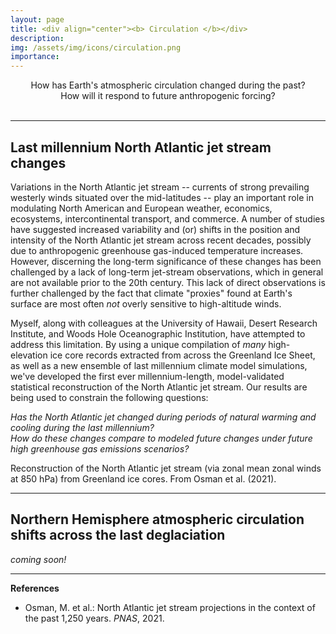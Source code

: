 ```yaml
---
layout: page
title: <div align="center"><b> Circulation </b></div>
description:
img: /assets/img/icons/circulation.png
importance:
---
```

<div align="center"><it> How has Earth's atmospheric circulation changed during the past? <br> How will it respond to future anthropogenic forcing? </it></div>
<br>

***

## Last millennium North Atlantic jet stream changes

Variations in the North Atlantic jet stream -- currents of strong prevailing westerly winds situated over the mid-latitudes -- play an important role in modulating North American and European weather, economics, ecosystems, intercontinental transport, and commerce. A number of studies have suggested increased variability and (or) shifts in the position and intensity of the North Atlantic jet stream across recent decades, possibly due to anthropogenic greenhouse gas-induced temperature increases. However, discerning the long-term significance of these changes has been challenged by a lack of long-term jet-stream observations, which in general are not available prior to the 20th century.  This lack of direct observations is further challenged by the fact that climate "proxies" found at Earth's surface are most often *not* overly sensitive to high-altitude winds.

Myself, along with colleagues at the University of Hawaii, Desert Research Institute, and Woods Hole Oceanographic Institution, have attempted to address this limitation. By using a unique compilation of *many* high-elevation ice core records extracted from across the Greenland Ice Sheet, as well as a new ensemble of last millennium climate model simulations, we've developed the first ever millennium-length, model-validated statistical reconstruction of the North Atlantic jet stream.  Our results are being used to constrain the following questions:

*Has the North Atlantic jet changed during periods of natural warming and cooling during the last millennium?* <br>
*How do these changes compare to modeled future changes under future high greenhouse gas emissions scenarios?*

<!-- While our results are currently embargoed under peer review, here's a sneak preview of our reconstruction: -->


<!-- By greatly extending the record of the North Atlantic jet stream, we demonstrate that late 20th and early 21st century changes are not unique relative to natural variability, in contrast to several recent observation-based studies. Instead, our results highlight the critical role for natural mechanisms in thus far masking the response to anthropogenic greenhouse gas forcing. Nevertheless, by pairing our reconstruction with an ensemble of Coupled Model Intercomparison Project (CMIP) 5 and 6 simulations of the 21st century, we show that the position of the North Atlantic jet stream is projected to emerge as significantly distinct from natural variability by as early as 2060 CE under high emissions scenarios. -->

<div class="row justify-content-sm-center">
    <div class="col-sm mt-3 mt-md-0">
        <img class="img-fluid rounded z-depth-1" src="{{ '/assets/img/projects/NAJ_website_May2021_ts.gif' | relative_url }}" alt="" title="NAJ reconstruction example"/>
    </div>
</div>
<div class="caption">
    Reconstruction of the North Atlantic jet stream (via zonal mean zonal winds at 850 hPa) from Greenland ice cores.  From Osman et al. (2021).
</div>

***

## Northern Hemisphere atmospheric circulation shifts across the last deglaciation

*coming soon!*

***

**References**

* Osman, M. et al.: North Atlantic jet stream projections in the context of the past 1,250 years. *PNAS*, 2021.
